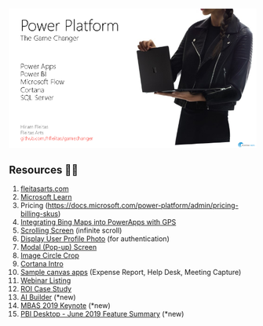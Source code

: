 ![cover](https://github.com/hfleitas/GameChanger/blob/master/Cover.png "cover")

## Resources ‍🐱‍👤
1. [fleitasarts.com](http://fleitasarts.com)
2. [Microsoft Learn](https://docs.microsoft.com/learn/browse/?products=power-platform)
3. Pricing (https://docs.microsoft.com/power-platform/admin/pricing-billing-skus)
4. [Integrating Bing Maps into PowerApps with GPS](https://youtu.be/swpjfIyXCNA)
5. [Scrolling Screen](https://docs.microsoft.com/powerapps/maker/canvas-apps/add-scrolling-screen) (infinite scroll)
6. [Display User Profile Photo](https://youtu.be/rcrubFa8758) (for authentication)
7. [Modal (Pop-up) Screen](https://youtu.be/SaDEVOgOlYY)
8. [Image Circle Crop](https://powerusers.microsoft.com/t5/General-Discussion/image-in-a-circle/m-p/9124#M4007)
9. [Cortana Intro](https://docs.microsoft.com/power-bi/service-cortana-intro)
10. [Sample canvas apps](https://docs.microsoft.com/powerapps/maker/canvas-apps/open-and-run-a-sample-app) (Expense Report, Help Desk, Meeting Capture)
11. [Webinar Listing](https://docs.microsoft.com/powerapps/maker/canvas-apps/webinars-listing)
12. [ROI Case Study](https://go.microsoft.com/fwlink/?LinkId=2005303&clcid=0x409)
13. [AI Builder](https://docs.microsoft.com/ai-builder/overview) (*new)
14. [MBAS 2019 Keynote](https://www.microsoft.com/businessapplicationssummit) (*new)
15. [PBI Desktop - June 2019 Feature Summary](https://powerbi.microsoft.com/blog/power-bi-desktop-june-2019-feature-summary/) (*new)
